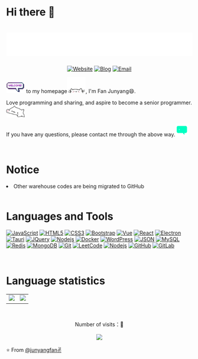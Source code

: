# Hi there 👋

<!-- 动态打字效果 -->
<h1 align="center">
  <a href="https://fjy.zone">
    <img src="./images/hello.svg">
  </a>
</h1>

<!-- 个人资料 -->
<p align="center">
  <a href="https://fjy.zone" target="_blank"><img alt="Website" src="https://img.shields.io/badge/Website-fjy.zone-blue?style=flat&logo=google-chrome"></a>
  <a href="https://blog.fjy.zone" target="_blank"><img alt="Blog" src="https://img.shields.io/badge/Blog-blog.fjy.zone-blue?style=flat&logo=google-chrome"></a>
  <a href="mailto:isjunyang.fan@gmail.com"><img alt="Email" src="https://img.shields.io/badge/Gmail-isjunyang.fan%40gmail.com-%23FCA121?style=flat&logo=gmail"></a>
</p>


<!-- 个人介绍 -->
<img src="./images/welcomeglitch.gif" width="50px" />  to my homepage<img src="./images/giphy.webp" width="50">, I'm Fan Junyang😄.

Love programming and sharing, and aspire to become a senior programmer.<img src="./images/bongocat.gif" width="50px" />

If you have any questions, please contact me through the above way.<img src="./images/chat.gif" height="35px" />


<br />

# Notice

<li>Other warehouse codes are being migrated to GitHub</li>

<br />

<!-- 个人技能&工具介绍 -->
# Languages and Tools

[![JavaScript](https://img.shields.io/badge/-JavaScript-black?style=flat&logo=javascript&link=https://github.com/junyangfan)](https://github.com/junyangfan) 
[![HTML5](https://img.shields.io/badge/-HTML5-E34F26?style=flat&logo=html5&logoColor=white&link=https://github.com/junyangfan)](https://github.com/junyangfan) 
[![CSS3](https://img.shields.io/badge/-CSS3-1572B6?style=flat&logo=css3&link=https://github.com/junyangfan)](https://github.com/junyangfan) 
[![Bootstrap](https://img.shields.io/badge/-Bootstrap-563D7C?style=flat&logo=bootstrap&link=https://github.com/junyangfan)](https://github.com/junyangfan) 
[![Vue](https://img.shields.io/badge/-Vue-orange?style=flat&logo=Vue.js&link=https://github.com/junyangfan)](https://github.com/junyangfan) 
[![React](https://img.shields.io/badge/-React-black?style=flat&logo=react&link=https://github.com/junyangfan)](https://github.com/junyangfan) 
[![Electron](https://img.shields.io/badge/-Electron-gray?style=flat&logo=electron&link=https://github.com/junyangfan)](https://github.com/junyangfan) 
[![Tauri](https://img.shields.io/badge/-Tauri-%23FCA121?style=flat&logo=Tauri&link=https://github.com/junyangfan)](https://gitlab.com/junyangfan) 
[![JQuery](https://img.shields.io/badge/-JQuery-blue?style=flat&logo=jquery&link=https://github.com/junyangfan)](https://github.com/junyangfan) 
[![Nodejs](https://img.shields.io/badge/-Nodejs-green?style=flat&logo=Node.js&link=https://github.com/junyangfan)](https://github.com/junyangfan) 
[![Docker](https://img.shields.io/badge/-Docker-black?style=flat&logo=docker&link=https://github.com/junyangfan)](https://github.com/junyangfan) 
[![WordPress](https://img.shields.io/badge/-WordPress-blue?style=flat&logo=wordpress&link=https://github.com/junyangfan)](https://github.com/junyangfan) 
[![JSON](https://img.shields.io/badge/-json-02569B?style=flat&logo=json&link=https://github.com/junyangfan)](https://github.com/junyangfan)
[![MySQL](https://img.shields.io/badge/-MySQL-black?style=flat&logo=mysql&link=https://github.com/junyangfan)](https://github.com/junyangfan)
[![Redis](https://img.shields.io/badge/-Redis-black?style=flat&logo=redis&link=https://github.com/junyangfan)](https://github.com/junyangfan) 
[![MongoDB](https://img.shields.io/badge/-MongoDB-FCA121?style=flat&logo=mongodb&link=https://github.com/junyangfan)](https://github.com/junyangfan)
[![Git](https://img.shields.io/badge/-Git-black?style=flat&logo=git&link=https://github.com/junyangfan)](https://github.com/junyangfan) 
[![LeetCode](https://img.shields.io/badge/-LeetCode-02569B?style=flat&logo=leetCode&link=https://github.com/junyangfan)](https://github.com/junyangfan)
[![Nodejs](https://img.shields.io/badge/-Nodejs-black?style=flat&logo=Node.js&link=https://github.com/junyangfan)](https://github.com/junyangfan) 
[![GitHub](https://img.shields.io/badge/-GitHub-181717?style=flat&logo=github&link=https://github.com/junyangfan)](https://github.com/junyangfan)
[![GitLab](https://img.shields.io/badge/-GitLab-FCA121?style=flat&logo=gitlab&link=https://github.com/junyangfan)](https://gitlab.com/junyangfan) 



<br />

# Language statistics

<!-- 个人使用的最多的语言 仓库 Star 数 -->
<!-- [![Top Langs](https://github-readme-stats.vercel.app/api/top-langs/?username=junyangfan&layout=compact)](https://github.com/junyangfan/github-readme-stats)
[![Top Langs](https://github-readme-stats.vercel.app/api/top-langs/?username=junyangfan)](https://github.com/junyangfan/# github-readme-stats) -->

<!-- ![junyangfan's GitHub stats](https://github-readme-stats.vercel.app/api?username=junyangfan&show_icons=true&theme=tokyonight) -->

<table align="center">
  <tr>
    <td>
      <img src="https://github-readme-stats.vercel.app/api/top-langs/?username=junyangfan&theme=tokyonight" />
    </td>
    <td>
      <img src="https://github-readme-stats.vercel.app/api?username=junyangfan&show_icons=true&theme=tokyonight" />
    </td>
  </tr>
</table>

<!-- GitHub Activity Graph
<table align="center">
  <tr>
    <td colspan="2">
      <img src="https://activity-graph.herokuapp.com/graph?username=junyangfan&theme=xcode&bg_color=FF000000&hide_border=true" />
    </td>
  </tr>
</table> -->

<br />

<!-- # My open source project

 开源项目
<p align="left">
  <a href="https://github.com/junyangfan/jy-ui">
    <img align="center" src="https://github-readme-stats.vercel.app/api/pin/?username=junyangfan&repo=jy-ui&theme=radical" />
  </a>
  <a href="https://github.com/junyangfan/chat">
    <img align="center" src="https://github-readme-stats.vercel.app/api/pin/?username=junyangfan&repo=chat&theme=radical" />
  </a>
  <a href="https://github.com/junyangfan/management-system">
    <img align="center" src="https://github-readme-stats.vercel.app/api/pin/?username=junyangfan&repo=management-system&theme=radical" />
  </a>
</p> -->

<!-- 访问量统计 -->
<p align="center"> 
  Number of visits：👀<br /><br />
  <img src="https://profile-counter.glitch.me/junyangfan/count.svg" />
</p>

⭐️ From [@junyangfan✌](https://github.com/junyangfan)

<!--
**junyangfan/junyangfan** is a ✨ _special_ ✨ repository because its `README.md` (this file) appears on your GitHub profile.

Here are some ideas to get you started:

- 🔭 I’m currently working on ...
- 🌱 I’m currently learning ...
- 👯 I’m looking to collaborate on ...
- 🤔 I’m looking for help with ...
- 💬 Ask me about ...
- 📫 How to reach me: ...
- 😄 Pronouns: ...
- ⚡ Fun fact: ...
-->

